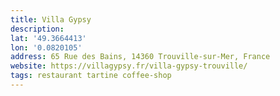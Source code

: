 ```yaml
---
title: Villa Gypsy
description:
lat: '49.3664413'
lon: '0.0820105'
address: 65 Rue des Bains, 14360 Trouville-sur-Mer, France
website: https://villagypsy.fr/villa-gypsy-trouville/
tags: restaurant tartine coffee-shop
---
```


